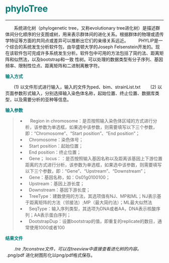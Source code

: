 # <font color="#007979">phyloTree</font>

---

&#160; &#160; &#160; &#160;系统进化树（phylogenetic tree，又称evolutionary tree进化树）是描述群体间分化顺序的分支图或树，用来表示群体间的进化关系。根据群体的物理或遗传学特征等方面的共同点或差异可以推断出它们的亲缘关系远近。
&#160; &#160; &#160; &#160;PHYLIP是一个综合的系统发生分析软件包，由华盛顿大学的Joseph Felsenstein开发的。现在该软件包可完成许多系统发生分析。软件包中可用的方法包括了简约法、距离矩阵和似然法，以及bootstrap和一致 性树。可以处理的数据类型有分子序列、基因频率、限制性位点、距离矩阵和二进制离散字符。

**<font color="#007979">输入方式</font>**

&#160; &#160; &#160; &#160;(1) 以文件形式进行输入，输入的文件为ped、bim、strainList.txt
&#160; &#160; &#160; &#160;(2) 以页面参数形式输入，分别选择输入染色体名称，起始位置、终止位置、数据库类型，以及需要分析的亚种等信息。 

**<font color="#007979">输入参数</font>**

> * &#160; &#160; Region in chromosome：是否按照输入染色体区域的方式进行分析，该参数为单选框，如果选中该参数，则需要填写以下三个参数，即：“Chromosome”、“Start position”、“End position”；
> * &#160; &#160;Chromosome：染色体号；
> * &#160; &#160;Start position：起始位置；
> * &#160; &#160;End position：终止位置；
> * &#160; &#160;Gene； locus：：是否按照输入基因名称以及距离该基因上下游位置距离的方式进行分析，该参数为单选框，如果选中该参数，则需要填写以下三个参数，即：“Gene”、“Upstream”、“Downstream”；
> * &#160; &#160;Gene：基因名称，如：Os01g0100100；
> * &#160; &#160;Upstream：基因上游长度；
> * &#160; &#160;Downstream：基因下游长度；
> * &#160; &#160;TreeType：建数使用的方法，其选项值有NJ、MP和ML；NJ表示基于距离矩阵的方法（邻接法）;MP（最大简约法）；ML最大似然法
> * &#160; &#160;SeqType：输入序列类型，其选项为DNA或者AA，DNA表示核酸序列；AA表示蛋白序列；
> * &#160; &#160;DootstrapDup：设置bootstrap的值，即重复的replicate的数目，通常使用1000或者100

**<font color="#007979">结果文件</font>**

&#160; &#160; &#160; &#160;*.tre 为constree文件，可以在treeview中直接查看进化树的内容。
&#160; &#160; &#160; &#160;*.png/pdf 进化树图形化以png/pdf格式保存。
